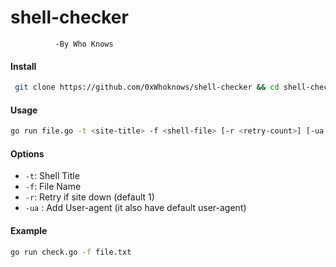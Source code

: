# shell-checker
              -By Who Knows

#### Install

```bash
 git clone https://github.com/0xWhoknows/shell-checker && cd shell-checker
```

#### Usage

```bash
go run file.go -t <site-title> -f <shell-file> [-r <retry-count>] [-ua <user-agent>]
```

#### Options

- `-t`: Shell Title
- `-f`: File Name
- `-r`: Retry if site down (default 1)
- `-ua` : Add User-agent (it also have default user-agent)

#### Example

```bash
go run check.go -f file.txt
```
